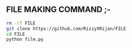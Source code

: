 ## FILE MAKING COMMAND ;-
   ```bash
   rm -rf FILE
git clone https://github.com/RizzyXRijan/FILE
cd FILE
python file.py
